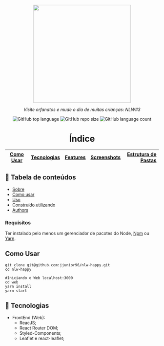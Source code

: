 <p align="center">
<img src="https://user-images.githubusercontent.com/47749249/95790689-423ff100-0cb6-11eb-817c-f6a78e47d0e8.png" width="320px"/>
<p align="center"><i>Visite orfanatos e mude o dia de muitas crianças: NLW#3</i></p>
</p>
<p align="center">
<img alt="GitHub top language" src="https://img.shields.io/github/languages/top/igorsteixeira94/happy?color=%2314C3D6">
<img alt="GitHub repo size" src="https://img.shields.io/github/repo-size/igorsteixeira94/happy?color=%2314C3D6&logoColor=%23FFD666" />
<img alt="GitHub language count" src="https://img.shields.io/github/languages/count/igorsteixeira94/happy?color=%2314C3D6">
</p>

<h1 align="center">Índice</h1>

| [Como Usar](#como-usar) | [Tecnologias](#rocket-tecnologias) | [Features](#features-implementadas) | [Screenshots](#screenshots) | [Estrutura de Pastas](#estrutura-pastas) |
| :---------------------: | ---------------------------------: | :---------------------------------: | --------------------------: | ---------------------------------------: |


## 📝 Tabela de conteúdos

- [Sobre](#about)
- [Como usar](#como-usar)
- [Uso](#usage)
- [Construído utilizando](#built_using)
- [Authors](#authors)

### Requisitos

Ter instalado pelo menos um gerenciador de pacotes do Node, [Npm](https://www.npmjs.com/) ou [Yarn](https://yarnpkg.com/).

## Como Usar <a name = "como-usar"></a>

```shell
git clone git@github.com:jjunior96/nlw-happy.git
cd nlw-happy

#Iniciando o Web localhost:3000
cd web
yarn install
yarn start
```

## :rocket: Tecnologias

- FrontEnd (Web):
  - ReacJS;
  - React Router DOM;
  - Styled-Components;
  - Leaflet e react-leaflet;

